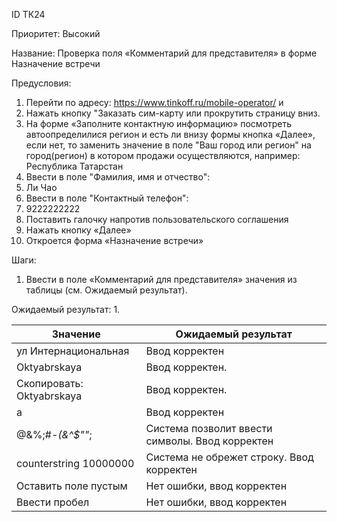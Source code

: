 ID		ТК24

Приоритет:	Высокий

Название: 	Проверка поля «Комментарий для представителя» в форме Назначение встречи

Предусловия:

1.	Перейти по адресу: https://www.tinkoff.ru/mobile-operator/ и 
2.	Нажать кнопку "Заказать сим-карту или прокрутить страницу вниз.
3.	На форме «Заполните контактную информацию» посмотреть автоопределилися регион и есть ли внизу формы кнопка «Далее», если нет, то заменить значение в поле "Ваш город или регион" на город(регион) в котором продажи осуществляются, например: Республика Татарстан
4.	Ввести в поле "Фамилия, имя и отчество": 
5.	Ли Чао
6.	Ввести в поле "Контактный телефон": 
7.	9222222222
8.	Поставить галочку напротив пользовательского соглашения 
9.	Нажать кнопку «Далее»
10.	Откроется форма «Назначение встречи»

Шаги:
1.	Ввести в поле «Комментарий для представителя» значения из таблицы (см. Ожидаемый результат).

Ожидаемый результат:
1.	

|    Значение                     |    Ожидаемый результат                                  |
|---------------------------------|---------------------------------------------------------|
|    ул Интернациональная         |    Ввод корректен                                       |
|    Oktyabrskaya                 |    Ввод корректен.                                      |
|    Скопировать: Oktyabrskaya    |    Ввод корректен.                                      |
|    а                            |    Ввод корректен                                       |
|     @&%;#-*(&^$""*;             |    Система позволит ввести символы.   Ввод корректен    |
|    counterstring 10000000       |    Система не обрежет строку.   Ввод корректен          |
|    Оставить поле пустым         |    Нет ошибки, ввод корректен                           |
|    Ввести пробел                |    Нет ошибки, ввод корректен                           |
